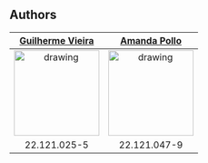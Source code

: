## Authors

[Guilherme Vieira](https://github.com/guilhermevieirasilvagoncalves)           |  [Amanda Pollo](https://github.com/amandapollosarlo)         
:-------------------------:|:-------------------------:|
<img src="https://avatars.githubusercontent.com/u/88863957?v=4" alt="drawing" width="150"/>  |  <img src="https://avatars.githubusercontent.com/u/89867844?v=4" alt="drawing" width="150"/>
22.121.025-5 | 22.121.047-9
